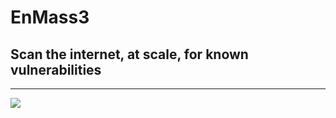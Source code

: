 # EnMass3
## Scan the internet, at scale, for known vulnerabilities
---
![](https://raw.githubusercontent.com/zer0uid/EnMass3/main/enm3_GH_readme.png)

